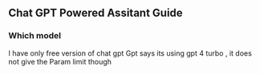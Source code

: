 ## Chat GPT Powered Assitant Guide


### Which model

I have only free version of chat gpt 
Gpt says its using gpt 4 turbo , it does not give the Param limit though 

